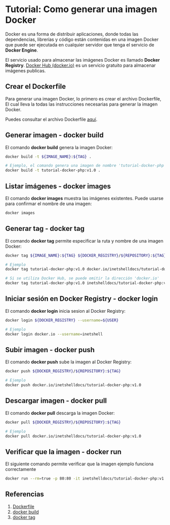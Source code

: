 # Tutorial: Como generar una imagen Docker
Docker es una forma de distribuir aplicaciones, donde todas las dependencias, 
librerías y código están contenidas en una imagen Docker que puede ser ejecutada
en cualquier servidor que tenga el servicio de **Docker Engine**.

El servicio usado para almacenar las imágenes Docker es llamado **Docker Registry**.
[Docker Hub (docker.io)](https://hub.docker.com/) es un servicio gratuito para almacenar imágenes publicas. 

## Crear el Dockerfile
Para generar una imagen Docker, lo primero es crear el archivo Dockerfile, El cual
lleva la todas las instrucciones necesarias para generar la imagen Docker.

Puedes consultar el archivo Dockerfile [aquí](./Dockerfile). 

## Generar imagen - docker build
El comando **docker build** genera la imagen Docker:
```bash
docker build -t ${IMAGE_NAME}:${TAG} .

# Ejemplo, el comando genera una imagen de nombre 'tutorial-docker-php' y tag 'v1.0':
docker build -t tutorial-docker-php:v1.0 .
```

## Listar imágenes - docker images
El comando **docker images** muestra las imágenes existentes.
Puede usarse para confirmar el nombre de una imagen:
```bash
docker images
```

## Generar tag - docker tag
El comando **docker tag** permite especificar la ruta y nombre de una imagen Docker:
```bash
docker tag ${IMAGE_NAME}:${TAG} ${DOCKER_REGISTRY}/${REPOSITORY}:${TAG}

# Ejemplo
docker tag tutorial-docker-php:v1.0 docker.io/inetshelldocs/tutorial-docker-php:v1.0

# Si se utiliza Docker Hub, se puede omitir la dirección 'docker.io'
docker tag tutorial-docker-php:v1.0 inetshelldocs/tutorial-docker-php:v1.0
``` 

## Iniciar sesión en Docker Registry - docker login
El comando **docker login** inicia sesion al Docker Registry:
```bash
docker login ${DOCKER_REGISTRY} --username=${USER}

# Ejemplo
docker login docker.io --username=inetshell
```

## Subir imagen - docker push
El comando **docker push** sube la imagen al Docker Registry:
```bash
docker push ${DOCKER_REGISTRY}/${REPOSITORY}:${TAG}

# Ejemplo
docker push docker.io/inetshelldocs/tutorial-docker-php:v1.0
```

## Descargar imagen - docker pull
El comando **docker pull** descarga la imagen Docker:
```bash
docker pull ${DOCKER_REGISTRY}/${REPOSITORY}:${TAG}

# Ejemplo
docker pull docker.io/inetshelldocs/tutorial-docker-php:v1.0
```

## Verificar que la imagen - docker run
El siguiente comando permite verificar que la imagen ejemplo funciona correctamente
```bash
docker run --rm=true -p 80:80 -it inetshelldocs/tutorial-docker-php:v1.0
```
## Referencias
1. [Dockerfile](https://docs.docker.com/engine/reference/builder/)
2. [docker build](https://docs.docker.com/engine/reference/commandline/build/)
3. [docker tag](https://docs.docker.com/engine/reference/commandline/tag/)